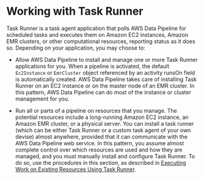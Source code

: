 # Working with Task Runner<a name="dp-using-task-runner"></a>

 Task Runner is a task agent application that polls AWS Data Pipeline for scheduled tasks and executes them on Amazon EC2 instances, Amazon EMR clusters, or other computational resources, reporting status as it does so\. Depending on your application, you may choose to: 

+ Allow AWS Data Pipeline to install and manage one or more Task Runner applications for you\. When a pipeline is activated, the default `Ec2Instance` or `EmrCluster` object referenced by an activity runsOn field is automatically created\. AWS Data Pipeline takes care of installing Task Runner on an EC2 instance or on the master node of an EMR cluster\. In this pattern, AWS Data Pipeline can do most of the instance or cluster management for you\. 

+ Run all or parts of a pipeline on resources that you manage\. The potential resources include a long\-running Amazon EC2 instance, an Amazon EMR cluster, or a physical server\. You can install a task runner \(which can be either Task Runner or a custom task agent of your own devise\) almost anywhere, provided that it can communicate with the AWS Data Pipeline web service\. In this pattern, you assume almost complete control over which resources are used and how they are managed, and you must manually install and configure Task Runner\. To do so, use the procedures in this section, as described in [Executing Work on Existing Resources Using Task Runner](dp-how-task-runner-user-managed.md)\. 